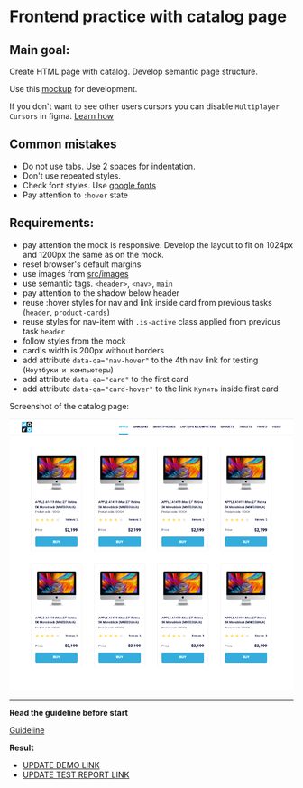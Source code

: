 # Frontend practice with catalog page

## Main goal:

Create HTML page with catalog. Develop semantic page structure.

Use this [mockup](https://www.figma.com/file/euXjY316CHKYkPRO1K0kjLsF/Moyo-Catalog?node-id=0%3A1)
for development.

If you don't want to see other users cursors you can disable `Multiplayer Cursors` in figma. [Learn how](https://mate-academy.github.io/layout_task-guideline/figma.html#multiplayer-cursors)

## Common mistakes

- Do not use tabs. Use 2 spaces for indentation.
- Don't use repeated styles.
- Check font styles. Use [google fonts](https://fonts.google.com/)
- Pay attention to `:hover` state

## Requirements:

- pay attention the mock is responsive. Develop the layout to fit on 1024px and
  1200px the same as on the mock.
- reset browser's default margins
- use images from [src/images](src/images)
- use semantic tags. `<header>`, `<nav>`, `main`
- pay attention to the shadow below header
- reuse :hover styles for nav and link inside card from previous tasks
  (`header`, `product-cards`)
- reuse styles for nav-item with `.is-active` class applied from previous task
  `header`
- follow styles from the mock
- card's width is 200px without borders
- add attribute `data-qa="nav-hover"` to the 4th nav link for testing (`Ноутбуки и компьютеры`)
- add attribute `data-qa="card"` to the first card
- add attribute `data-qa="card-hover"` to the link `Купить` inside first card

Screenshot of the catalog page:

![screenshot](./references/catalog-example.png)

---

**Read the guideline before start**

[Guideline](https://mate-academy.github.io/layout_task-guideline/)

**Result**

- [UPDATE DEMO LINK](https://jka4.github.io/layout_catalog/)
- [UPDATE TEST REPORT LINK](https://jka4.github.io/layout_catalog/report/html_report/)
